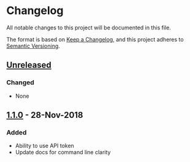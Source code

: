 # Changelog
All notable changes to this project will be documented in this file.

The format is based on [Keep a Changelog](https://keepachangelog.com/en/1.0.0/),
and this project adheres to [Semantic Versioning](https://semver.org/spec/v2.0.0.html).

## [Unreleased]
### Changed
- None

## [1.1.0] - 28-Nov-2018
### Added
- Ability to use API token
- Update docs for command line clarity

[Unreleased]: https://github.com/sendgrid/sendgrid-cli/compare/v1.1.0...HEAD
[1.1.0]: https://github.com/sendgrid/sendgrid-cli/compare/compare/v1.1.0...v1.1.0
